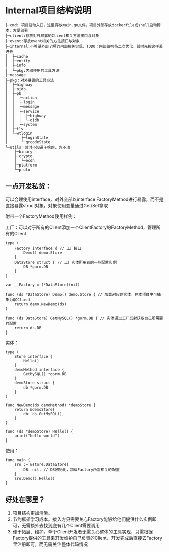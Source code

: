 # Internal项目结构说明
```
├─cmd: 项目启动入口，这里存放main.go文件，项目外部存放dockerfile或shell启动脚本，方便部署
├─client:存放对外暴露的Client相关方法接口与对象
├─event:存放event相关的方法接口与对象
├─internal:不希望外部了解的内部相关实现，TODO：内部结构待二次优化，暂时先按这样丢进去
│  ├─cache
│  ├─entity
│  ├─info
│  └─pkg:内部使用的工具方法
├─message
├─pkg：对外暴露的工具方法
│  ├─highway
│  ├─oidb
│  ├─pb
│  │  ├─action
│  │  ├─login
│  │  ├─message
│  │  ├─service
│  │  │  ├─highway
│  │  │  └─oidb
│  │  └─system
│  ├─tlv
│  └─wtlogin
│      ├─loginState
│      └─qrcodeState
└─utils：暂时不知道干啥的，先不动
    ├─binary
    ├─crypto
    │  └─ecdh
    ├─platform
    └─proto
```
## 一点开发私货：
可以合理使用interface，对外全部以interface FactoryMethod进行暴露，而不是直接暴露struct对象，对象使用变量通过Get/Set拿取


附带一个FactoryMethod使用样例：

工厂：可以对于所有的Client添加一个ClientFactory的FactoryMethod，管理所有的Client
```golang
type (
	Factory interface { // 工厂接口
		Demo() demo.Store
	}
	DataStore struct { // 工厂实体所用到的一些配置实例
		DB *gorm.DB
	}
)

var _ Factory = (*DataStore)(nil)

func (ds *DataStore) Demo() demo.Store { // 加载对应的实体，在本项目中可抽象为QQClient
	return demo.NewDemo(ds)
}

func (ds DataStore) GetMySQL() *gorm.DB { // 实体通过工厂反射获取自己所需要的配置
	return ds.DB
}
```
实体：
```golang
type (
	Store interface {
		Hello()
	}
	demoMethod interface {
		GetMySQL() *gorm.DB
	}
	demoStore struct {
		db *gorm.DB
	}
)

func NewDemo(ds demoMethod) *demoStore {
	return &demoStore{
		db: ds.GetMySQL(),
	}
}

func (ds *demoStore) Hello() {
	print("hello world")
}
```
使用：
```golang
func main {
    sro := &store.DataStore{
        DB: nil, // DB初始化，加载Factory所需相关的配置
    }
    sro.Demo().Hello()
}
```
## 好处在哪里？
1. 项目结构更加清晰。
2. 节约框架学习成本。接入方只需要关心Factory能够给他们提供什么实例即可，无需额外去找到底有几个Client需要调用
3. 便于拓展、维护。单个Client开发者无需关心整体的工具实现，只需根据Factory提供的工具来开发维护自己负责的Client，开发完成后直接去Factory里注册即可，而无需关注整体代码情况